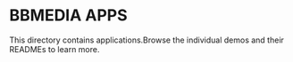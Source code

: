 # BBMEDIA APPS #

This directory contains applications.Browse the individual demos and their READMEs to learn more.
